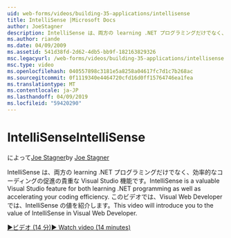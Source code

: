 ```yaml
---
uid: web-forms/videos/building-35-applications/intellisense
title: IntelliSense |Microsoft Docs
author: JoeStagner
description: IntelliSense は、両方の learning .NET プログラミングだけでなく、効率的なコーディングの促進の貴重な Visual Studio 機能です。 このビデオでは紹介しています.
ms.author: riande
ms.date: 04/09/2009
ms.assetid: 541d38fd-2d62-4db5-bb9f-182163829326
msc.legacyurl: /web-forms/videos/building-35-applications/intellisense
msc.type: video
ms.openlocfilehash: 040557898c3181e5a8258a04617fc7d1c7b268ac
ms.sourcegitcommit: 0f1119340e4464720cfd16d0ff15764746ea1fea
ms.translationtype: MT
ms.contentlocale: ja-JP
ms.lasthandoff: 04/09/2019
ms.locfileid: "59420290"
---
```

# <a name="intellisense"></a><span data-ttu-id="ec8c5-104">IntelliSense</span><span class="sxs-lookup"><span data-stu-id="ec8c5-104">IntelliSense</span></span>

<span data-ttu-id="ec8c5-105">によって[Joe Stagner](https://github.com/JoeStagner)</span><span class="sxs-lookup"><span data-stu-id="ec8c5-105">by [Joe Stagner](https://github.com/JoeStagner)</span></span>

<span data-ttu-id="ec8c5-106">IntelliSense は、両方の learning .NET プログラミングだけでなく、効率的なコーディングの促進の貴重な Visual Studio 機能です。</span><span class="sxs-lookup"><span data-stu-id="ec8c5-106">IntelliSense is a valuable Visual Studio feature for both learning .NET programming as well as accelerating your coding efficiency.</span></span> <span data-ttu-id="ec8c5-107">このビデオでは、Visual Web Developer では、IntelliSense の値を紹介します。</span><span class="sxs-lookup"><span data-stu-id="ec8c5-107">This video will introduce you to the value of IntelliSense in Visual Web Developer.</span></span>

[<span data-ttu-id="ec8c5-108">&#9654;ビデオ (14 分)</span><span class="sxs-lookup"><span data-stu-id="ec8c5-108">&#9654; Watch video (14 minutes)</span></span>](https://channel9.msdn.com/Blogs/ASP-NET-Site-Videos/intellisense)
